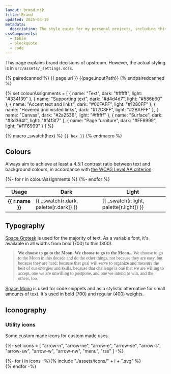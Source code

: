 ```yaml
---
layout: brand.njk
title: Brand
updated: 2025-04-19
metadata:
  description: The style guide for my personal projects, including this website.
cssComponents:
  - table
  - blockquote
  - code
---
```


This page explains brand decisions of upstream. However, the actual styling is in `src/assets/_settings.scss`.

{% pairedcanned %}
{{ page.url }} {{page.inputPath}}
{% endpairedcanned %}

{% set colourAssignments = [
  { name: "Text", dark: "#ffffff", light: "#334139" },
  { name: "Supporting text", dark: "#d4d4d7", light: "#586b60" },
  { name: "Accent text and links", dark: "#00FAFF", light: "#1280FF" },
  { name: "Hovered and visited links", dark: "#12C8FF", light: "#2BAFFF" },
  { name: "Canvas", dark: "#2a2536", light: "#ffffff" },
  { name: "Surface", dark: "#3d364f", light: "#f4f3f7" },
  { name: "Page furniture", dark: "#FF6999", light: "#FF6999" }
] %}

<style>
:root {
  {%- for n, c in palette %}
  --brand-color-{{ n }}: {{ c }};
  {%- endfor %}
}
</style>

{% macro _swatch(hex) %}
<span class="page-swatch">
<span class="page-swatch__preview" style="background-color: {{ hex }};"></span>
<code class="kimCode">{{ hex }}</code>
</span>
{% endmacro %}

## Colours

Always aim to achieve at least a 4.5:1 contrast ratio between text and background colours, in accordance with [the WCAG Level AA criterion](https://www.w3.org/WAI/WCAG21/Understanding/contrast-minimum.html).

<table class="kimTable">
  <thead class="kimTable_head">
    <tr class="kimTable_row">
      <th class="kimTable_header" scope="col">Usage</th>
      <th class="kimTable_header" scope="col">Dark</th>
      <th class="kimTable_header" scope="col">Light</th>
    </tr>
  </thead>
  <tbody class="kimTable_body">
    {%- for r in colourAssignments %}
    <tr class="kimTable_row">
      <th class="kimTable_header" scope="row">{{ r.name }}</th>
      <td class="kimTable_cell">{{ _swatch(r.dark, palette[r.dark]) }}</td>
      <td class="kimTable_cell">{{ _swatch(r.light, palette[r.light]) }}</td>
    </tr>
    {%- endfor %}
  </tbody>
</table>

## Typography

[Space Grotesk](https://fonts.google.com/specimen/Space+Grotesk) is used for the majority of text. As a variable font, it's available in all widths from bold (700) to thin (300).

> <div style="font-family:'Space Grotesk'"><span style="font-weight:700">We choose to go to the Moon. </span> <span style="font-weight:600">We choose to go to the Moon... </span><span style="font-weight:500">We choose to go to the Moon in this decade and do the other things, not because they are easy, but because they are hard; </span><span style="font-weight:400">because that goal will serve to organize and measure the best of our energies and skills,</span> <span style="font-weight:300">because that challenge is one that we are willing to accept, one we are unwilling to postpone, and one we intend to win, and the others, too.</span></div>

[Space Mono](https://fonts.google.com/specimen/Space+Mono) is used for code snippets and as a stylistic alternative for small amounts of text. It's used in bold (700) and regular (400) weights.

## Iconography

### Utility icons

Some custom made icons for custom made uses.

{%- set icons = [
  "arrow-n",
  "arrow-ne",
  "arrow-e",
  "arrow-se",
  "arrow-s",
  "arrow-sw",
  "arrow-w",
  "arrow-nw",
  "menu",
  "rss"
] -%}

<div style="display: flex; flex-wrap: wrap; gap: var(--space-3);">
{%- for i in icons -%}<span>{% include "./assets/icons/" + i + ".svg" %}</span>{% endfor -%}
</div>
